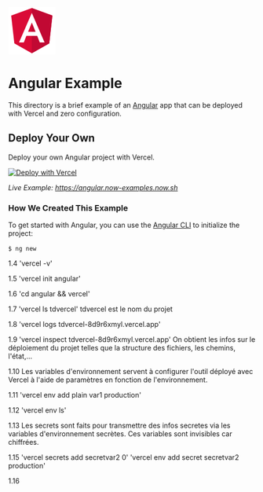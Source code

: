 ![Angular Logo](https://github.com/vercel/vercel/blob/master/packages/frameworks/logos/angular.svg)

# Angular Example

This directory is a brief example of an [Angular](https://angular.io/) app that can be deployed with Vercel and zero configuration.

## Deploy Your Own

Deploy your own Angular project with Vercel.

[![Deploy with Vercel](https://vercel.com/button)](https://vercel.com/import/project?template=https://github.com/vercel/vercel/tree/master/examples/angular)

_Live Example: https://angular.now-examples.now.sh_

### How We Created This Example

To get started with Angular, you can use the [Angular CLI](https://cli.angular.io/) to initialize the project:

```shell
$ ng new
```


1.4 'vercel -v'

1.5 'vercel init angular'

1.6 'cd angular && vercel'

1.7 'vercel ls tdvercel'     tdvercel est le nom du projet

1.8 'vercel logs tdvercel-8d9r6xmyl.vercel.app'   

1.9 'vercel inspect tdvercel-8d9r6xmyl.vercel.app'
On obtient les infos sur le déploiement du projet telles que la structure des fichiers, les chemins, l'état,...

1.10 Les variables d'environnement servent à configurer l'outil déployé avec Vercel à l'aide de paramètres en fonction de l'environnement.

1.11 'vercel env add plain var1 production'

1.12 'vercel env ls'

1.13 Les secrets sont faits pour transmettre des infos secretes via les variables d'environnement secrètes.
Ces variables sont invisibles car chiffrées.

1.15 'vercel secrets add secretvar2 0'
	'vercel env add secret secretvar2 production'

1.16 